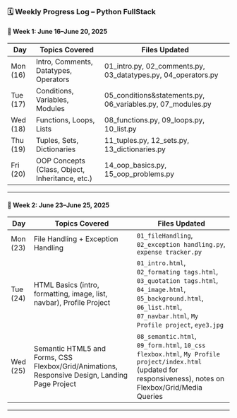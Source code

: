 ### 🗓️ Weekly Progress Log – Python FullStack

#### 📅 Week 1: June 16–June 20, 2025

| Day      | Topics Covered                                  | Files Updated                                                     |
| -------- | ----------------------------------------------- | ----------------------------------------------------------------- |
| Mon (16) | Intro, Comments, Datatypes, Operators           | 01\_intro.py, 02\_comments.py, 03\_datatypes.py, 04\_operators.py |
| Tue (17) | Conditions, Variables, Modules                  | 05\_conditions\&statements.py, 06\_variables.py, 07\_modules.py   |
| Wed (18) | Functions, Loops, Lists                         | 08\_functions.py, 09\_loops.py, 10\_list.py                       |
| Thu (19) | Tuples, Sets, Dictionaries                      | 11\_tuples.py, 12\_sets.py, 13\_dictionaries.py                   |
| Fri (20) | OOP Concepts (Class, Object, Inheritance, etc.) | 14\_oop\_basics.py, 15\_oop\_problems.py                          |

---

#### 📅 Week 2: June 23–June 25, 2025

| Day      | Topics Covered                                                                                 | Files Updated                                                                                                                                                                  |
| -------- | ---------------------------------------------------------------------------------------------- | ------------------------------------------------------------------------------------------------------------------------------------------------------------------------------ |
| Mon (23) | File Handling + Exception Handling                                                             | `01_fileHandling`, `02_exception handling.py`, `expense tracker.py`                                                                                                            |
| Tue (24) | HTML Basics (intro, formatting, image, list, navbar), Profile Project                          | `01_intro.html`, `02_formating tags.html`, `03_quotation tags.html`, `04_image.html`, `05_background.html`, `06_list.html`, `07_navbar.html`, `My Profile project`, `eye3.jpg` |
| Wed (25) | Semantic HTML5 and Forms, CSS Flexbox/Grid/Animations, Responsive Design, Landing Page Project | `08_semantic.html`, `09_form.html`, `10_css flexbox.html`, `My Profile project/index.html` (updated for responsiveness), notes on Flexbox/Grid/Media Queries                   |

---
